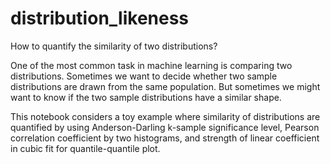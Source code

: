 # distribution_likeness
How to quantify the similarity of two distributions?

One of the most common task in machine learning  is comparing two distributions. Sometimes we want to decide whether two sample distributions are drawn from the same population. But sometimes we might want to know if the two sample distributions have a similar shape.

This notebook considers a toy example where similarity of  distributions are quantified by using Anderson-Darling k-sample significance level, Pearson correlation coefficient by two histograms,
and strength of linear coefficient in cubic fit for quantile-quantile plot.
